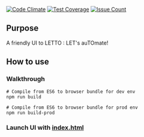 

[![Code Climate](https://codeclimate.com/github/Kurea/letto_ui/badges/gpa.svg)](https://codeclimate.com/github/Kurea/letto_ui)
[![Test Coverage](https://codeclimate.com/github/Kurea/letto_ui/badges/coverage.svg)](https://codeclimate.com/github/Kurea/letto_ui/coverage)
[![Issue Count](https://codeclimate.com/github/Kurea/letto_ui/badges/issue_count.svg)](https://codeclimate.com/github/Kurea/letto_ui)

## Purpose

A friendly UI to LETTO : LET's auTOmate!

## How to use

### Walkthrough

```
# Compile from ES6 to browser bundle for dev env
npm run build

# Compile from ES6 to browser bundle for prod env
npm run build-prod

```

### Launch UI with [index.html](index.html)
